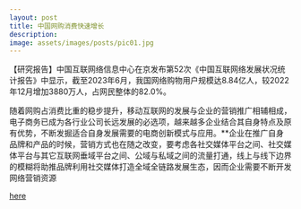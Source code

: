 ```yaml
---
layout: post
title: 中国网购消费快速增长
description: 
image: assets/images/posts/pic01.jpg
---
```


【研究报告】中国互联网络信息中心在京发布第52次《中国互联网络发展状况统计报告》中显示，截至2023年6月，我国网络购物用户规模达8.84亿人，较2022年12月增加3880万人，占网民整体的82.0%。

随着网购占消费比重的稳步提升，移动互联网的发展与企业的营销推广相辅相成，电子商务已成为各行业公司长远发展的必选项，越来越多企业结合其自身特点及原有优势，不断发掘适合自身发展需要的电商创新模式与应用。**企业在推广自身品牌和产品的时候，营销方式也在随之改变，要考虑各社交媒体平台之间、社交媒体平台与其它互联网垂域平台之间、公域与私域之间的流量打通，线上与线下边界的模糊将助推品牌利用社交媒体打造全域全链路发展生态，因而企业需要不断开发网络营销资源

[here](https://c.m.163.com/news/a/IEGNDNFB0553PEV0.html?from=wap_redirect&spss=wap_refluxdl_2018&referFrom=)







